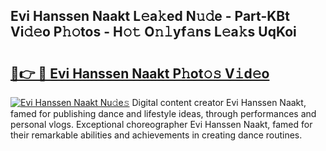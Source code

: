 ## Evi Hanssen Naakt L𝚎a𝚔ed N𝚞𝚍e - Part-KBt Vi𝚍𝚎o P𝚑𝚘tos - H𝚘𝚝 O𝚗𝚕yf𝚊ns L𝚎a𝚔s UqKoi

# <h2><a href="http://kf2d24.oniu.top/?m=Evi+Hanssen+Naakt">🔗👉 🔴 Evi Hanssen Naakt P𝚑ot𝚘𝚜 V𝚒d𝚎o</a></h2>

[![Evi Hanssen Naakt Nu𝚍e𝚜](https://i.imgur.com/0qMVB7G.gif)](http://kf2d24.oniu.top/?m=Evi+Hanssen+Naakt)
Digital content creator Evi Hanssen Naakt, famed for publishing dance and lifestyle ideas, through performances and personal vlogs. Exceptional choreographer Evi Hanssen Naakt, famed for their remarkable abilities and achievements in creating dance routines.  
